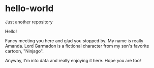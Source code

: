 # hello-world
Just another repository

Hello!

Fancy meeting you here and glad you stopped by.
My name is really Amanda.  Lord Garmadon is a fictional character from my son's favorite cartoon, "Ninjago".

Anyway, I'm into data and really enjoying it here.  Hope you are too!
